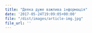```yaml
---
title: "Деяка дуже важлива інформація"
date: '2017-05-24T19:09:05+00:00'
file: "/dist/images/article-img.jpg"
file_url: ''
---
```

